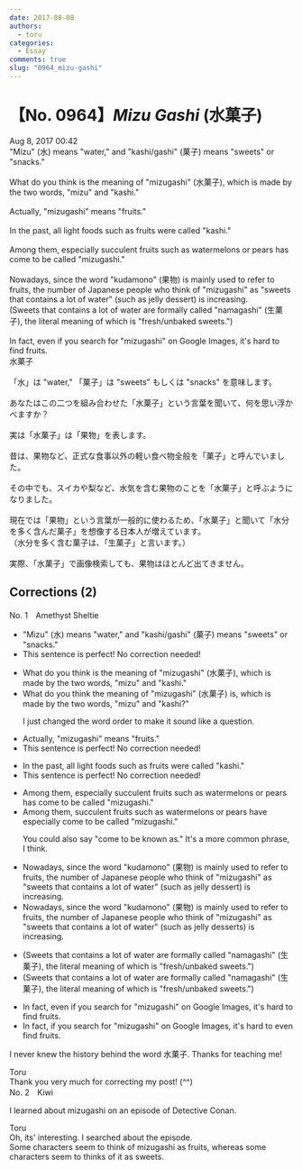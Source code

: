 ```yaml
---
date: 2017-08-08
authors:
  - toru
categories:
  - Essay
comments: true
slug: "0964_mizu-gashi"
---
```


# 【No. 0964】<strong><em>Mizu Gashi</em></strong> (水菓子)
<div class="date">Aug 8, 2017 00:42</div>
<div id="post"><div id="body_show_ori">
"Mizu" (水) means "water," and "kashi/gashi" (菓子) means "sweets" or "snacks."<br/><br/>What do you think is the meaning of "mizugashi" (水菓子), which is made by the two words, "mizu" and "kashi."<br/><br/>Actually, "mizugashi" means "fruits."<br/><br/>In the past, all light foods such as fruits were called "kashi."<br/><br/>Among them, especially succulent fruits such as watermelons or pears has come to be called "mizugashi."<br/><br/>Nowadays, since the word "kudamono" (果物) is mainly used to refer to fruits, the number of Japanese people who think of "mizugashi" as "sweets that contains a lot of water" (such as jelly dessert) is increasing.<br/>(Sweets that contains a lot of water are formally called "namagashi" (生菓子), the literal meaning of which is "fresh/unbaked sweets.")<br/><br/>In fact, even if you search for "mizugashi" on Google Images, it's hard to find fruits.
</div></div>

<!-- more -->

<div id="post_ja"><div id="body_show_mo">
水菓子<br/><br/>「水」は "water," 「菓子」は "sweets" もしくは "snacks" を意味します。<br/><br/>あなたはこの二つを組み合わせた「水菓子」という言葉を聞いて、何を思い浮かべますか？<br/><br/>実は「水菓子」は「果物」を表します。<br/><br/>昔は、果物など、正式な食事以外の軽い食べ物全般を「菓子」と呼んでいました。<br/><br/>その中でも、スイカや梨など、水気を含む果物のことを「水菓子」と呼ぶようになりました。<br/><br/>現在では「果物」という言葉が一般的に使わるため、「水菓子」と聞いて「水分を多く含んだ菓子」を想像する日本人が増えています。<br/>（水分を多く含む菓子は、「生菓子」と言います。）<br/><br/>実際、「水菓子」で画像検索しても、果物はほとんど出てきません。
</div></div>

## Corrections (2)
<div id="block"><div class="first_name"> No. 1　<span class="just_name">Amethyst Sheltie</span></div><div id="block2">
<ul class="correction_field">
<li class="incorrect">"Mizu" (水) means "water," and "kashi/gashi" (菓子) means "sweets" or "snacks."</li>
<li class="corrected perfect">This sentence is perfect! No correction needed!</li>
</ul>
<ul class="correction_field">
<li class="incorrect">What do you think is the meaning of "mizugashi" (水菓子), which is made by the two words, "mizu" and "kashi."</li>
<li class="corrected correct">
What do you think the meaning of "mizugashi" (水菓子) <span class="f_blue">is</span>, which is made by the two words, "mizu" and "kashi<span class="f_blue">?</span>"
<p class="correction_comment">I just changed the word order to make it sound like a question.</p>
</li>
</ul>
<ul class="correction_field">
<li class="incorrect">Actually, "mizugashi" means "fruits."</li>
<li class="corrected perfect">This sentence is perfect! No correction needed!</li>
</ul>
<ul class="correction_field">
<li class="incorrect">In the past, all light foods such as fruits were called "kashi."</li>
<li class="corrected perfect">This sentence is perfect! No correction needed!</li>
</ul>
<ul class="correction_field">
<li class="incorrect">Among them, especially succulent fruits such as watermelons or pears has come to be called "mizugashi."</li>
<li class="corrected correct">
Among them, succulent fruits such as watermelons or pears <span class="f_blue">have especially</span> come to be called "mizugashi."
<p class="correction_comment">You could also say "come to be known as." It's a more common phrase, I think.</p>
</li>
</ul>
<ul class="correction_field">
<li class="incorrect">Nowadays, since the word "kudamono" (果物) is mainly used to refer to fruits, the number of Japanese people who think of "mizugashi" as "sweets that contains a lot of water" (such as jelly dessert) is increasing.</li>
<li class="corrected correct">
Nowadays, since the word "kudamono" (果物) is mainly used to refer to fruits, the number of Japanese people who think of "mizugashi" as "sweets that contains a lot of water" (such as jelly dessert<span class="f_blue">s</span>) is increasing.
</li>
</ul>
<ul class="correction_field">
<li class="incorrect">(Sweets that contains a lot of water are formally called "namagashi" (生菓子), the literal meaning of which is "fresh/unbaked sweets.")</li>
<li class="corrected correct">
(Sweets that contain<span class="sline"><span class="f_gray">s</span></span> a lot of water are formally called "namagashi" (生菓子), the literal meaning of which is "fresh/unbaked sweets.")
</li>
</ul>
<ul class="correction_field">
<li class="incorrect">In fact, even if you search for "mizugashi" on Google Images, it's hard to find fruits.</li>
<li class="corrected correct">
In fact, if you search for "mizugashi" on Google Images, it's hard to <span class="f_blue">even</span> find fruits.
</li>
</ul>
<p class="comment_small">
 I never knew the history behind the word 水菓子. Thanks for teaching me!
</p>

</div><div class="name"><span class="just_name">Toru</span><br>
Thank you very much for correcting my post! (^^)
</div>
</div>
<div id="block"><div class="first_name"> No. 2　<span class="just_name">Kiwi</span></div><div id="block2">
<p class="comment_small">
 I learned about mizugashi on an episode of Detective Conan.
</p>

</div><div class="name"><span class="just_name">Toru</span><br>
Oh, its' interesting. I searched about the episode.<br/>Some characters seem to think of mizugashi as fruits, whereas some characters seem to thinks of it as sweets. 
</div>
</div>
